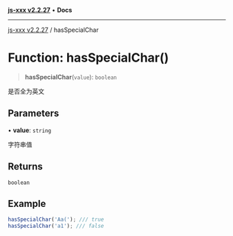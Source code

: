 [**js-xxx v2.2.27**](../README.md) • **Docs**

***

[js-xxx v2.2.27](../README.md) / hasSpecialChar

# Function: hasSpecialChar()

> **hasSpecialChar**(`value`): `boolean`

是否全为英文

## Parameters

• **value**: `string`

字符串值

## Returns

`boolean`

## Example

```ts
hasSpecialChar('Aa('); /// true
hasSpecialChar('a1'); /// false
```
